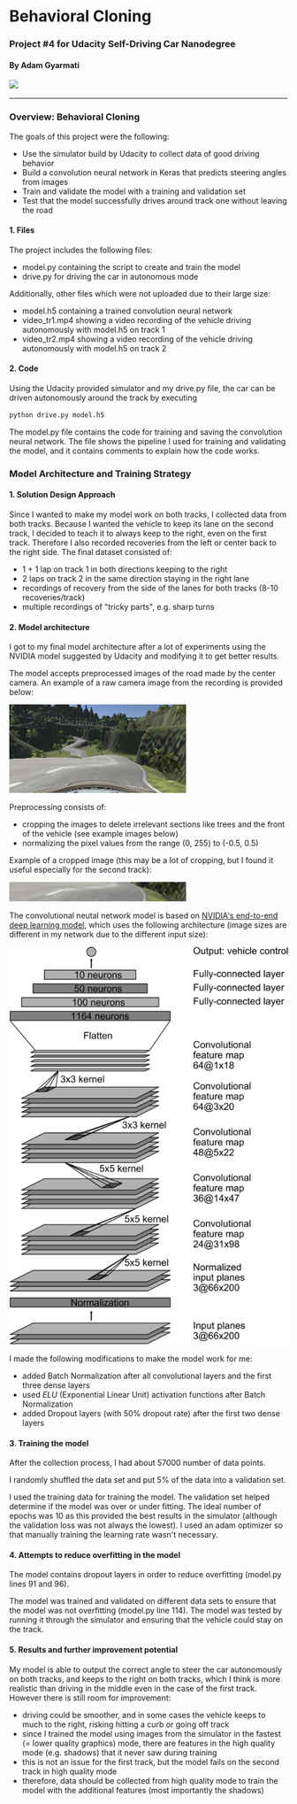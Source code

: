 # Behavioral Cloning

### Project #4 for Udacity Self-Driving Car Nanodegree

#### By Adam Gyarmati

<img src="examples/track2.gif" width="500">

---

### Overview: Behavioral Cloning

The goals of this project were the following:
* Use the simulator build by Udacity to collect data of good driving behavior
* Build a convolution neural network in Keras that predicts steering angles from images
* Train and validate the model with a training and validation set
* Test that the model successfully drives around track one without leaving the road


[//]: # (Image References)

[image1]: ./examples/center_2018_12_04_10_00_49_239.jpg "Example image from dataset"
[image2]: ./examples/center_2018_12_04_10_00_49_239_cropped.jpg "Example cropped image from dataset"
[image3]: ./examples/cnn-architecture-624x890.png "NVIDIA convolutional neural network model"


#### 1. Files

The project includes the following files:
* model.py containing the script to create and train the model
* drive.py for driving the car in autonomous mode

Additionally, other files which were not uploaded due to their large size:
* model.h5 containing a trained convolution neural network
* video_tr1.mp4 showing a video recording of the vehicle driving autonomously with model.h5 on track 1
* video_tr2.mp4 showing a video recording of the vehicle driving autonomously with model.h5 on track 2


#### 2. Code
Using the Udacity provided simulator and my drive.py file, the car can be driven autonomously around the track by executing 

```sh
python drive.py model.h5
```

The model.py file contains the code for training and saving the convolution neural network. The file shows the pipeline I used for training and validating the model, and it contains comments to explain how the code works.

### Model Architecture and Training Strategy

#### 1. Solution Design Approach

Since I wanted to make my model work on both tracks, I collected data from both tracks. Because I wanted the vehicle to keep its lane on the second track, I decided to teach it to always keep to the right, even on the first track. Therefore I also recorded recoveries from the left or center back to the right side. The final dataset consisted of:
* 1 + 1 lap on track 1 in both directions keeping to the right
* 2 laps on track 2 in the same direction staying in the right lane
* recordings of recovery from the side of the lanes for both tracks (8-10 recoveries/track)
* multiple recordings of "tricky parts", e.g. sharp turns


#### 2. Model architecture

I got to my final model architecture after a lot of experiments using the NVIDIA model suggested by Udacity and modifying it to get better results.

The model accepts preprocessed images of the road made by the center camera. An example of a raw camera image from the recording is provided below:

![alt text][image1]

Preprocessing consists of:
* cropping the images to delete irrelevant sections like trees and the front of the vehicle (see example images below)
* normalizing the pixel values from the range (0, 255) to (-0.5, 0.5)

Example of a cropped image (this may be a lot of cropping, but I found it useful especially for the second track):

![alt text][image2]

The convolutional neutal network model is based on [NVIDIA's end-to-end deep learning model](https://devblogs.nvidia.com/deep-learning-self-driving-cars/), which uses the following architecture (image sizes are different in my network due to the different input size):

![alt text][image3]

I made the following modifications to make the model work for me:
* added Batch Normalization after all convolutional layers and the first three dense layers
* used *ELU* (Exponential Linear Unit) activation functions after Batch Normalization
* added Dropout layers (with 50% dropout rate) after the first two dense layers


#### 3. Training the model

After the collection process, I had about 57000 number of data points.

I randomly shuffled the data set and put 5% of the data into a validation set. 

I used the training data for training the model. The validation set helped determine if the model was over or under fitting. The ideal number of epochs was 10 as this provided the best results in the simulator (although the validation loss was not always the lowest). I used an adam optimizer so that manually training the learning rate wasn't necessary.


#### 4. Attempts to reduce overfitting in the model

The model contains dropout layers in order to reduce overfitting (model.py lines 91 and 96). 

The model was trained and validated on different data sets to ensure that the model was not overfitting (model.py line 114). The model was tested by running it through the simulator and ensuring that the vehicle could stay on the track.


#### 5. Results and further improvement potential

My model is able to output the correct angle to steer the car autonomously on both tracks, and keeps to the right on both tracks, which I think is more realistic than driving in the middle even in the case of the first track. However there is still room for improvement:
* driving could be smoother, and in some cases the vehicle keeps to much to the right, risking hitting a curb or going off track
* since I trained the model using images from the simulator in the fastest (= lower quality graphics) mode, there are features in the high quality mode (e.g. shadows) that it never saw during training
* this is not an issue for the first track, but the model fails on the second track in high quality mode
* therefore, data should be collected from high quality mode to train the model with the additional features (most importantly the shadows)
